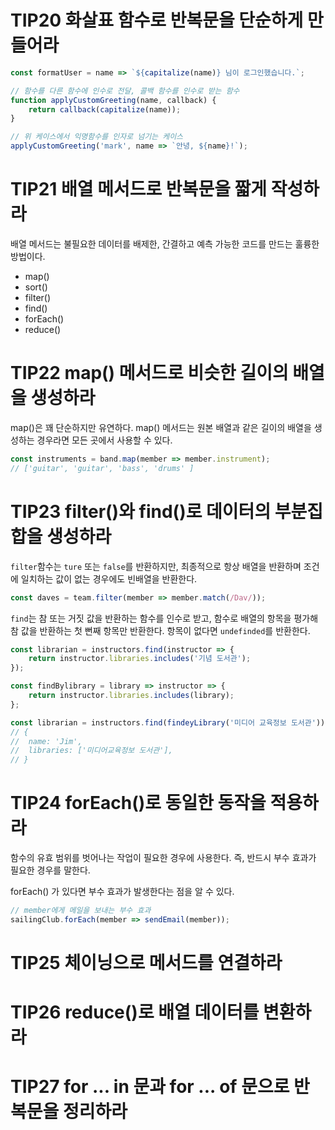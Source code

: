 # TIP20 화살표 함수로 반복문을 단순하게 만들어라

```jsx
const formatUser = name => `${capitalize(name)} 님이 로그인했습니다.`;

// 함수를 다른 함수에 인수로 전달, 콜백 함수를 인수로 받는 함수
function applyCustomGreeting(name, callback) {
	return callback(capitalize(name));
}

// 위 케이스에서 익명함수를 인자로 넘기는 케이스
applyCustomGreeting('mark', name => `안녕, ${name}!`);
```

# TIP21 배열 메서드로 반복문을 짧게 작성하라

배열 메서드는 불필요한 데이터를 배제한, 간결하고 예측 가능한 코드를 만드는 훌륭한 방법이다. 

- map()
- sort()
- filter()
- find()
- forEach()
- reduce()

# TIP22 map() 메서드로 비슷한 길이의 배열을 생성하라

map()은 꽤 단순하지만 유연하다. map() 메서드는 원본 배열과 같은 길이의 배열을 생성하는 경우라면 모든 곳에서 사용할 수 있다.

```jsx
const instruments = band.map(member => member.instrument);
// ['guitar', 'guitar', 'bass', 'drums' ]
```

# TIP23 filter()와 find()로 데이터의 부분집합을 생성하라

`filter`함수는 `ture` 또는 `false`를 반환하지만, 최종적으로 항상 배열을 반환하며 조건에 일치하는 값이 없는 경우에도 빈배열을 반환한다.

```jsx
const daves = team.filter(member => member.match(/Dav/));
```

`find`는 참 또는 거짓 값을 반환하는 함수를 인수로 받고, 함수로 배열의 항목을 평가해 참 값을 반환하는 첫 뻔째 항목만 반환한다. 항목이 없다면 `undefinded`를 반환한다. 

```jsx
const librarian = instructors.find(instructor => {
	return instructor.libraries.includes('기념 도서관');
});

const findBylibrary = library => instructor => { 
	return instructor.libraries.includes(library);
};

const librarian = instructors.find(findeyLibrary('미디어 교육정보 도서관'));
// {
//	name: 'Jim',
//	libraries: ['미디어교육정보 도서관'],
// }
```

# TIP24 forEach()로 동일한 동작을 적용하라

함수의 유효 범위를 벗어나는 작업이 필요한 경우에 사용한다. 즉, 반드시 부수 효과가 필요한 경우를 말한다. 

forEach() 가 있다면 부수 효과가 발생한다는 점을 알 수 있다. 

```jsx
// member에게 메일을 보내는 부수 효과
sailingClub.forEach(member => sendEmail(member));
```

# TIP25 체이닝으로 메서드를 연결하라

# TIP26 reduce()로 배열 데이터를 변환하라

# TIP27 for ... in 문과 for ... of 문으로 반복문을 정리하라